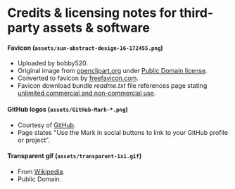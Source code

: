 Credits & licensing notes for third-party assets & software
===========================================================

#### Favicon (`assets/sun-abstract-design-16-172455.png`)
* Uploaded by bobby520.
* Original image from [openclipart.org](http://openclipart.org/detail/172455/sun-abstract-design-by-bobby520-172455) under [Public Domain license](https://openclipart.org/share).
* Converted to favicon by [freefavicon.com](http://www.freefavicon.com/freefavicons/objects/iconinfo/sun-abstract-design-152-172455.html).
* Favicon download bundle _readme.txt_ file references page stating [unlimited commercial and non-commercial use](https://openclipart.org/may-clipart-be-used-comparison).

#### GitHub logos (`assets/GitHub-Mark-*.png`)
* Courtesy of [GitHub](https://github.com/logos).
* Page states "Use the Mark in social buttons to link to your GitHub profile or project".

#### Transparent gif (`assets/transparent-1x1.gif`) 
* From [Wikipedia](http://commons.wikimedia.org/wiki/File:Transparent.gif).
* Public Domain.

